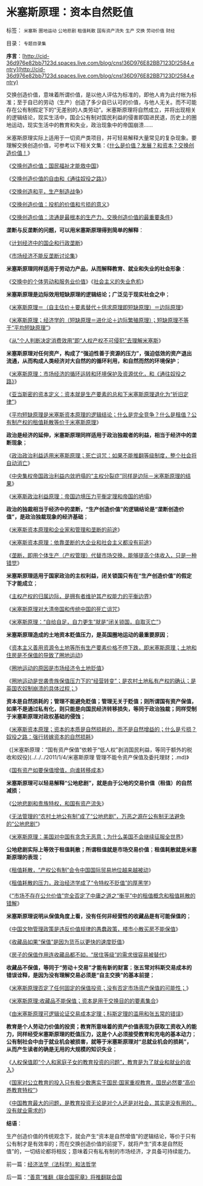 # 米塞斯原理：资本自然贬值

标签： `米塞斯` `圈地运动` `公地悲剧` `租值耗散` `国有资产流失` `生产` `交换` `劳动价值` `财经` 

目录： `专题目录集`

**序言**：[http://cid-36d976e82bb7123d.spaces.live.com/blog/cns!36D976E82BB7123D!2584.entry](http://cid-36d976e82bb7123d.spaces.live.com/blog/cns!36D976E82BB7123D!2584.entry)

交换创造价值，意味着所谓价值，是以他人评估为标准的，即他人肯为此付帐为标准；至于自已的劳动（生产）创造了多少自已认可的价值，与他人无关。而不可能存在公有制假定下的“无差别的人类劳动”。米塞斯原理将自然成立，并将出现相关的逻辑结论，现实生活中，国企公有制对国民利益的侵害即国进民退，历史上的圈地运动，现实生活中的教育和失业，政治现象中的帝国崩溃……

米塞斯原理实际上适用于一切资产类项目，并可轻易解释大量常见的复杂现象。要理解交换创造价值，可参考以下相关文集：《[什么是价值？发展？和资本？交换创造价值！](../../../2011/2/6/什么是价值？发展？和资本？交换创造价值！.md)》

《[交换创造价值：国民福祉才能救中国](../../../2011/2/12/交换创造价值：国民福祉才能救中国.md)》

《[交换创造价值的自由和《通往奴役之路》](../../../2011/2/19/交换创造价值的自由和《通往奴役之路》.md)》

《[交换创造和平，生产制造战争](../../../2011/3/5/交换创造和平，生产制造战争.md)》

《[交换创造价值：投机的价值和亏损的意义](../../../2011/3/12/投机的价值和亏损的意义.md)》

《[交换创造价值：流通是最根本的生产力，交换创造价值的最重要条件](../../../2011/3/19/交换创造价值中的流通.md)》



**垄断与反垄断的问题，可以用米塞斯原理得到简单的解释**：

《[计划经济中的国企和行政垄断](../../../2010/11/20/计划经济中的国企和行政垄断.md)》

《[市场经济不能反垄断讨论集](../../../2009/9/17/市场经济不能反垄断讨论集.md)》



**米塞斯原理同样适用于劳动力产品，从而解释教育、就业和失业的社会形象**：

《[交换中的个体劳动和服务业价值](../../../2011/2/26/交换中的个体劳动和服务业价值.md)》《[社会主义的失业危机](../../../2011/1/29/社会主义的失业危机.md)》

**米塞斯原理是边际效用短缺原理的逻辑结论；广泛见于现实社会之中**；

《[米塞斯原理＝（自主估价＋要素替代＋供求原理即短缺原理）＝边际原理](../../../2011/1/2/米塞斯原理和张五常的古董.md)》

《[米塞斯原理；经济学的（短缺原理＝进化论＋边际繁殖原理）；短缺原理不等于“平均短缺原理”](../../../2010/12/31/经济学的（短缺原理＝进化论＋边际繁殖原理）.md)》

《[从“个人判断决定消费效用”即“人权产权不可侵犯”去理解米塞斯](../../../2011/2/7/向伟大的Ludwig米塞斯致敬！.md)》



**米塞斯原理对任何资产，构成了“强迫性善于资源的压力”，强迫低效的资产退出流通，从而构成人类经济对大自然的的循环利用，和自然而然的环境保护**；

《[米塞斯原理：市场经济的循环运转和环境保护及资源优化，和《通往奴役之路》](../../../2011/1/5/米塞斯原理：市场经济的循环运转和环境保护及资源优化.md)》

《[亚当斯密的资本定义：资本就是生产要素的总和下米塞斯原理退化为“折旧定律”](../../../2011/1/1/逐利的美国不存在统一意志;亚当斯密的资本定义.md)》

《[平均短缺原理是米塞斯资本原理的逻辑结论；什么是完全竞争？什么是租值？公有制产权的租值耗散等价于米塞斯原理](../../../2010/12/29/什么是完全竞争？租值和租值耗散.md)》



**政治是经济的延伸，米塞斯原理同样适用于政治独裁者的利益，相当于经济中的垄断现象**；

《[政治政治利益适用米塞斯原理；死亡诅咒：如果不能推翻等级制度，整个社会将自动消亡](../../../2011/1/4/米塞斯资本原理的死亡诅咒！.md)》

《[中央集权帝国政治利益内敛坍塌的“主权分裂症”同样是边际－米塞斯原理的结果](../../../2009/10/1/主权分裂症的病因，处方和毒药.md)》

《[米塞斯政治利益原理：帝国边境压力平衡定理和帝国的坍塌](../../../2010/6/9/中央集权是防守性的国家策略；诸侯采邑目的是扩张.md)》



**政治的独裁相当于经济中的垄断，“生产创造价值”的逻辑结论是“垄断创造价值”，是政治独裁现象的经济基础**；

《[米塞斯资本原理和企业家和管理和垄断的前途](../../../2010/1/23/企业家和管理和垄断的前途.md)》

《[米塞斯资本原理：依靠垄断的大企业和社会主义都没有前途](../../../2010/1/23/垄断和大企业和社会主义都没有前途.md)》

《[垄断，即用个体生产（产权管理）代替市场交换，能够提高个体收入，只是一种错觉](../../../2009/9/16/垄断与收入成正相关是局部性的错觉.md)》



**米塞斯原理适用于国家政治的主权利益，闭关锁国只有在“生产创造价值”的假定下才能成立**；

《[主权产权的归属边际，是拥有者维护其产权能力的平衡边界](http://hi.baidu.com/darthchn/blog/item/12548d9a8657bcb8c9eaf4b8.html)》

《[米塞斯原理对大清帝国和传统中国的死亡诅咒](../../../2011/1/10/辛亥革命和孙国父的历史地位无足轻重；.md)》

《[米塞斯原理：“自给自足，自力更生”就是“闭关锁国，自取灭亡”](../../../2011/1/18/美国不会支持中国“颜色革命”.md)》



**米塞斯原理造成的土地资本贬值压力，是英国圈地运动的最重要原因**；

《[资本主义善用资源令土地等所有生产要素价格不停下跌，即米塞斯原理；土地和住房是不保值的导致了圈地运动](../../../2011/3/15/土地和住房不保值导致圈地运动.md)》

《[圈地运动的原因是市场经济令土地贬值](../../../2011/3/10/圈地运动和农民工.md)》

《[圈地运动是世袭贵族保值压力下的“经营转变”；是农村土地私有产权的确认；是英国农奴制崩溃的具体过程；](../../../2011/3/10/圈地运动和耕地红线.md)》



**资本是自然损耗的；管理不能避免贬值；管理无关于贬值；则所谓国有资产保值，如果不是通过私有化，则只能是向国民经济转移损失，等同于政治独裁；同样受制于米塞斯原理对政权基础的侵蚀**；

《[米塞斯资本原理；资本的本质是自然损耗的，而不是自然增益的；什么是亏损？奴役之路：强行转嫁资本的自然损耗](../../../2010/12/21/米塞斯资本原理；什么是亏损？.md)》

《[米塞斯原理：“国有资产保值”依赖于“低人权”剥消国民利益，等同于额外的税收和奴役](../../../2011/1/4/米塞斯原理 管理不能令资产保值及委托理财；.md)》

《[国有资产如要保值增值，向谁转移成本](../../../2007/10/13/国有资产是否应该保值增值.md)》



**米塞斯原理可以轻易解释“公地悲剧”，就是由于公地的交易价值（租值）的自然减损**；

《[公地悲剧和贵族特权，和国有资产流失](../../../2010/8/10/罗马公地悲剧和贵族特权，和国有资产流失.md)》

《[无法管理的“农村土地公有制”成了“公地悲剧”，万恶之源在公有制无法避免的“公地悲剧”](../../../2010/4/29/维护公有制公值耗散经济结构的三种人.md)》

《[米塞斯原理：美国对中国有贪念无恶意；为什么美国不会继续征服全世界](../../../2011/1/5/米塞斯原理：美国灭亡将是所有国家的末日.md)》



**公地悲剧实际上等效于租值耗散；所谓租值就是市场交易价值**；**租值耗散就是米塞斯原理的表现**；

《[租值耗散，“产权公有制”会令中国国际贸易地位越来越被动](../../../2009/12/29/“产权公有制”或会令中国越来越被动.md)》

《[租值耗散的压力，政治经济学成了“令特权不贬值”的厚黑学](../../../2009/12/27/政治经济学是科学吗？计划经济的GDP是什么？.md)》

《[“市场不存在公允价值”完全否定了中庸之道之“衡平”中的租值概念和租值耗散的错解](../../../2011/1/6/“均衡经济学”是伪科学，租值和租值耗散.md)》



**米塞斯原理说明从保值角度上看，没有任何非经营性的收藏品是有可能保值的**；

《[中国文物管理政策是违反价值规律的愚蠢政策，楼市小散买房不能保值](../../../2010/6/8/买房保值吗？牛市赚的是什么钱？文物管理可以增值吗？.md)》

《[收藏品如果“保值”是因为货币以更快的速度贬值](../../../2010/12/30/货币主义导致恶性通货膨胀和大萧条.md)》

《[房子的保值作用连收藏品都不如，“居住等级”的需求很容易被替代](../../../2011/1/2/房子的保值作用连收藏品都不如.md)》



**收藏品不保值，等同于“劳动＋交易”才能有新的财富**；**张五常对科斯交易成本的错误诠释，是因为没有理解交易必须是“自主交换”的基本前提**；

《[米塞斯原理否定了任何固定的保值投资；没有否定市场资产保值的可能性；](../../../2011/1/4/禁止高利贷损害了市场供应能力；腐朽的资本主义？.md)》

《[米塞斯原理:收藏品不能保值；资本是用于交换目的的要素集合](../../../2011/1/2/米塞斯原理和张五常的古董.md)》

《[由米塞斯原理可逻辑论证交易成本定理；科斯定理的滥用和张五常的错误](../../../2010/12/22/科斯是个糊涂虫和马克思主义的新制度学派.md)》



**教育是个人劳动力价值的投资；教育所意味着的资产价值表现为获取工资收入的能力，同样经受米塞斯原理的贬值压力，这是个人必须接受教育和充电的基本动力**；**公有制社会中由于就业机会被损害，就等于米塞斯原理对“总就业机会的损耗”，从而产生读者的确是无用的大规模的知识失业**；

《[人权保值即“个人和家庭子女的教育投资的问题”，教育是为了就业和就业的收入](../../../2011/1/3/教育是个人投资，为了就业和就业的收入.md)》

《[国家对公立教育的投入只有极少数惠实于国民;国家重视教育，国民必然要“高价养教育特权”](../../../2010/8/3/国家重视医疗重视教育结果是贵得受不了.md)》

《[中国教育最大的问题，是教育投资无论是对个人还是对社会，其实是没有用的，没有就业需求的](../../../2009/12/12/比“百姓上不起学”严重得多.md)》



**结语**：

生产创造价值的传统观念下，就会产生“资本是自然增值”的逻辑结论，等价于只有公有制才是有效率的；而在交换创造价值的前提下，就将产生“资本是自然贬值”的，一切结论都将相反；意味着只有私有制的市场经济，才具备可持续能力。

前一篇：[经济法学（法科学）和法哲学](../../../2011/3/26/经济法学（法科学）和法哲学.md)

后一篇：[“善意”推翻《联合国宪章》将推翻联合国](../../../2011/3/27/“善意”推翻《联合国宪章》将推翻联合国.md)
